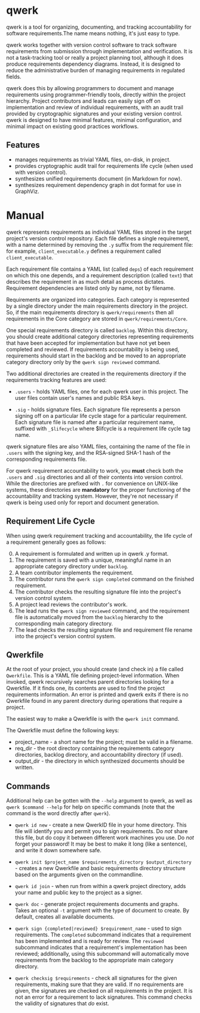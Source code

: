 qwerk
=====

qwerk is a tool for organizing, documenting, and tracking accountability for software requirements.The name means nothing, it's just easy to type.

qwerk works together with version control software to track software requirements from submission through implementation and verification. It is not a task-tracking tool or really a project planning tool, although it does produce requirements dependency diagrams. Instead, it is designed to reduce the administrative burden of managing requirements in regulated fields.

qwerk does this by allowing programmers to document and manage requirements using programmer-friendly tools, directly within the project hierarchy. Project contributors and leads can easily sign off on implementation and review of individual requirements, with an audit trail provided by cryptographic signatures and your existing version control. qwerk is designed to have minimal features, minimal configuration, and minimal impact on existing good practices workflows.

Features
--------

* manages requirements as trivial YAML files, on-disk, in project.
* provides cryptographic audit trail for requirements life cycle (when used with version control).
* synthesizes unified requirements document (in Markdown for now).
* synthesizes requirement dependency graph in dot format for use in GraphViz.

Manual
======

qwerk represents requirements as individual YAML files stored in the target project's version control repository. Each file defines a single requirement, with a name determined by removing the `.y` suffix from the requirement file: for example, `client_executable.y` defines a requirement called `client_executable`.

Each requirement file contains a YAML list (called `deps`) of each requirement on which this one depends, and a requirement description (called `text`) that describes the requirement in as much detail as process dictates. Requirement dependencies are listed only by name, not by filename.

Requirements are organized into categories. Each category is represented by a single directory under the main requirements directory in the project. So, if the main requirements directory is `qwerk/requirements` then all requirements in the Core category are stored in `qwerk/requirements/Core`.

One special requirements directory is called `backlog`. Within this directory, you should create additional category directories representing requirements that have been accepted for implementation but have not yet been completed and reviewed. If requirements accountability is being used, requirements should start in the backlog and be moved to an appropriate category directory only by the `qwerk sign reviewed` command.

Two additional directories are created in the requirements directory if the requirements tracking features are used:

* `.users` - holds YAML files, one for each qwerk user in this project. The user files contain user's names and public RSA keys.

* `.sig` - holds signature files. Each signature file represents a person signing off on a particular life cycle stage for a particular requirement. Each signature file is named after a particular requirement name, suffixed with `_$lifecycle` where $lifcycle is a requirement life cycle tag name.

qwerk signature files are also YAML files, containing the name of the file in `.users` with the signing key, and the RSA-signed SHA-1 hash of the corresponding requirements file.

For qwerk requirement accountability to work, you **must** check both the `.users` and `.sig` directories and all of their contents into version control. While the directories are prefixed with `.` for convenience on UNIX-like systems, these directories are **mandatory** for the proper functioning of the accountability and tracking system. However, they're not necessary if qwerk is being used only for report and document generation.


Requirement Life Cycle
----------------------

When using qwerk requirement tracking and accountability, the life cycle of a requirement generally goes as follows:

0. A requirement is formulated and written up in qwerk .y format.
0. The requirement is saved with a unique, meaningful name in an appropriate category directory under `backlog`.
0. A team contributor implements the requirement.
0. The contributor runs the `qwerk sign completed` command on the finished requirement.
0. The contributor checks the resulting signature file into the project's version control system.
0. A project lead reviews the contributor's work.
0. The lead runs the `qwerk sign reviewed` command, and the requirement file is automatically moved from the `backlog` hierarchy to the corresponding main category directory.
0. The lead checks the resulting signature file and requirement file rename into the project's version control system.

Qwerkfile
---------

At the root of your project, you should create (and check in) a file called `Qwerkfile`. This is a YAML file defining project-level information. When invoked, qwerk recursively searches parent directories looking for a Qwerkfile. If it finds one, its contents are used to find the project requirements information. An error is printed and qwerk exits if there is no Qwerkfile found in any parent directory during operations that require a project.

The easiest way to make a Qwerkfile is with the `qwerk init` command.

The Qwerkfile must define the following keys:

* project_name - a short name for the project; must be valid in a filename.
* req_dir - the root directory containing the requirements category directories, backlog directory, and accountability directory (if used).
* output_dir - the directory in which synthesized documents should be written.


Commands
--------

Additional help can be gotten with the `--help` argument to qwerk, as well as `qwerk $command --help` for help on specific commands (note that the command is the word directly after `qwerk`).

* `qwerk id new` - create a new QwerkID file in your home directory. This file will identify you and permit you to sign requirements. Do *not* share this file, but do copy it between different work machines you use. Do *not* forget your password! It may be best to make it long (like a sentence), and write it down somewhere safe.

* `qwerk init $project_name $requirements_directory $output_directory` - creates a new Qwerkfile and basic requirements directory structure based on the arguments given on the commandline.

* `qwerk id join` - when run from within a qwerk project directory, adds your name and public key to the project as a signer.

* `qwerk doc` - generate project requirements documents and graphs. Takes an optional `-t` argument with the type of document to create. By default, creates all available documents.

* `qwerk sign {completed|reviewed} $requirement_name` - used to sign requirements. The `completed` subcommand indicates that a requirement has been implemented and is ready for review. The `reviewed` subcommand indicates that a requirement's implementation has been reviewed; additionally, using this subcommand will automatically move requirements from the backlog to the appropriate main category directory.

* `qwerk checksig $requirements` - check all signatures for the given requirements, making sure that they are valid. If no requirements are given, the signatures are checked on all requirements in the project. It is not an error for a requirement to lack signatures. This command checks the validity of signatures that *do* exist.
